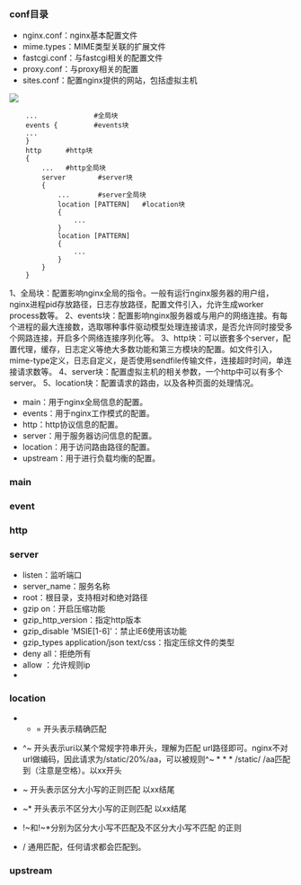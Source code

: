 
### conf目录
* nginx.conf：nginx基本配置文件
* mime.types：MIME类型关联的扩展文件
* fastcgi.conf：与fastcgi相关的配置文件
* proxy.conf：与proxy相关的配置
* sites.conf：配置nginx提供的网站，包括虚拟主机

![](./resources/20200716172933.png)
```
    ...              #全局块
    events {         #events块
    ...
    }
    http      #http块
    {
        ...   #http全局块
        server        #server块
        { 
            ...       #server全局块
            location [PATTERN]   #location块
            {
                ...
            }
            location [PATTERN] 
            {
                ...
            }
        }
    }
```

1、全局块：配置影响nginx全局的指令。一般有运行nginx服务器的用户组，nginx进程pid存放路径，日志存放路径，配置文件引入，允许生成worker process数等。
2、events块：配置影响nginx服务器或与用户的网络连接。有每个进程的最大连接数，选取哪种事件驱动模型处理连接请求，是否允许同时接受多个网路连接，开启多个网络连接序列化等。
3、http块：可以嵌套多个server，配置代理，缓存，日志定义等绝大多数功能和第三方模块的配置。如文件引入，mime-type定义，日志自定义，是否使用sendfile传输文件，连接超时时间，单连接请求数等。
4、server块：配置虚拟主机的相关参数，一个http中可以有多个server。
5、location块：配置请求的路由，以及各种页面的处理情况。

* main：用于nginx全局信息的配置。
* events：用于nginx工作模式的配置。
* http：http协议信息的配置。
* server：用于服务器访问信息的配置。
* location：用于访问路由路径的配置。
* upstream：用于进行负载均衡的配置。

### main


### event


### http

### server

* listen：监听端口
* server_name：服务名称
* root：根目录，支持相对和绝对路径
* gzip on：开启压缩功能
* gzip_http_version：指定http版本
* gzip_disable 'MSIE[1-6]'：禁止IE6使用该功能
* gzip_types application/json text/css：指定压综文件的类型
* deny all：拒绝所有
* allow ：允许规则ip
* 

### location

* * = 开头表示精确匹配

* ^~ 开头表示uri以某个常规字符串开头，理解为匹配 url路径即可。nginx不对url做编码，因此请求为/static/20%/aa，可以被规则^~ * * * /static/ /aa匹配到（注意是空格）。以xx开头

* ~ 开头表示区分大小写的正则匹配                     以xx结尾

* ~* 开头表示不区分大小写的正则匹配                以xx结尾

* !~和!~*分别为区分大小写不匹配及不区分大小写不匹配 的正则

* / 通用匹配，任何请求都会匹配到。

### upstream